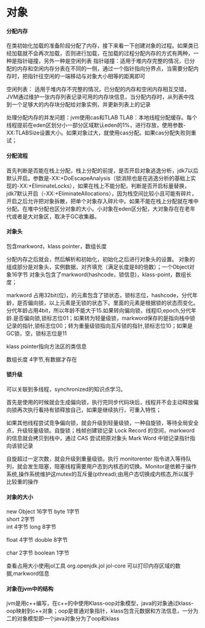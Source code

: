 # 对象 #

#### 分配内存 ####
在类初始化加载的准备阶段分配了内存，接下来看一下创建对象的过程。如果类已经加载就不会再次加载，否则进行加载，在加载的过程分配内存的方式有两种，一种是指针碰撞，另外一种是空闲列表
指针碰撞：适用于堆内存完整的情况，已分配的内存和空闲内存分表在不同的一侧，通过一个指针指向分界点，当需要分配内存时，把指针往空闲的一端移动与对象大小相等的距离即可

空闲列表：
适用于堆内存不完整的情况，已分配的内存和空闲内存相互交错，JVM通过维护一张内存列表记录可用的内存块信息，当分配内存时，从列表中找到一个足够大的内存块分配给对象实例，并更新列表上的记录

处理分配内存的并发问题：jvm使用cas和TLAB
TLAB：本地线程分配缓存。每个线程提前在eden区划分小一部分区域默认eden的1%，进行存放，使用参数-XX:TLABSize设置大小。如果对象过大，就使用cas分配。如果cas分配失败则重试；

#### 分配流程 ####
首先判断是否能在栈上分配，栈上分配的前提，是否开启对象逃逸分析，jdk7以后默认开启。参数是-XX:+DoEscapeAnalysis（锁消除也是在逃逸分析的基础上实现的-XX:+EliminateLocks），如果在栈上不能分配，判断是否开启标量替换，jdk7默认开启（-XX:+EliminateAllocations），因为栈空间比较小且可能有碎片，开启之后允许把对象拆散，把单个对象存入碎片中。如果不能在栈上分配就在堆中分配。在堆中分配也区分对象的大小。小对象在eden区分配，大对象存在在老年代或者是大对象区，取决于GC收集器。

#### 对象头 ####
包含markword，klass pointer，数组长度

分配内存之后就会，然后解析和初始化<clinit>，初始化之后进行对象头的设置。
对象的组成部分是对象头，实例数据，对齐填充（满足长度是8的倍数）；一个Object对象16字节
对象头包含了markword(hashcode，锁信息)，klass-point，数组长度；

markword 占用32bit(位)，的元素包含了锁状态，锁标志位，hashcode，分代年龄，是否偏向锁，以上元素是无锁的状态下。里面的元素是根据锁的状态而变化。分代年龄占用4bit，所以年龄不能大于15.如果转向偏向锁，线程ID,epoch,分代年龄.是否偏向锁,锁标志位01；如果转为轻量级锁，markword保存的是指向栈中锁记录的指针,锁标志位00；转为重量级锁指向互斥锁的指针,锁标志位10；如果是GC锁，空，锁标志位是11

klass pointer指向方法区的类信息

数组长度
4字节,有数据才存在


#### 锁升级 ####
可以关联到多线程，synchronized的知识点学习。

首先是使用的时候就会生成偏向锁，执行完同步代码块后，线程并不会主动释放偏向锁再次执行看持有锁释放自己，如果是继续执行，可重入特性；

如果其他线程尝试竞争偏向锁，就会升级到轻量级锁，一种自旋锁，等待全局安全点，升级轻量级锁。自旋锁；栈帧创建锁记录 Lock Record 的空间，markword的信息就会拷贝到栈中，通过 CAS 尝试把原对象头 Mark Word 中锁记录指针指向该锁记录

自旋超过一定次数，就会升级到重量级锁。执行 monitorenter 指令进入等待队列，就会发生阻塞，阻塞线程需要用户态到内核态的切换。Monitor是依赖于操作系统,操作系统维护这mutex的互斥量(pthread);由用户态切换成内核态,所以属于比较重的操作

#### 对象的大小 ####
new Object 16字节
byte 1字节    
short 2字节  
int  4字节
long 8字节

float   4字节
double  8字节

char 2字节
boolean 1字节


查看占用大小使用jol工具
<groupId>org.openjdk.jol</groupId>
<artifactId>jol-core</artifactId>
可以打印内存区域的数据,markword信息

#### 对象在jvm中的结构 ####
jvm是用c++编写，在c++的中使用Klass-oop对象模型，java的对象通过klass-oop映射到c++对象；oop是普通对象指针，klass包含元数据和方法信息，一分为二的对象模型即一个java对象分为了oop和klass

